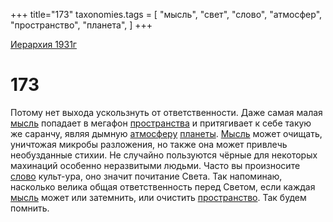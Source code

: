 +++
title="173"
taxonomies.tags = [
"мысль",
"свет",
"слово",
"атмосфер",
"пространство",
"планета",
]
+++

[Иерархия 1931г](/agni/19312)

# 173

Потому нет выхода ускользнуть от ответственности. Даже самая малая [мысль](/tags/мысль) попадает в мегафон [пространства](/tags/[пространство](/tags/пространство)) и притягивает к себе такую же саранчу, являя дымную [атмосферу](/tags/атмосфер) [планеты](/tags/планета). [Мысль](/tags/мысль) может очищать, уничтожая микробы разложения, но также она может привлечь необузданные стихии. Не случайно пользуются чёрные для некоторых махинаций особенно неразвитыми людьми. Часто вы произносите [слово](/tags/слово) культ-ура, оно значит почитание Света. Так напоминаю, насколько велика общая ответственность перед Светом, если каждая [мысль](/tags/мысль) может или затемнить, или очистить [пространство](/tags/пространство). Так будем помнить.   

